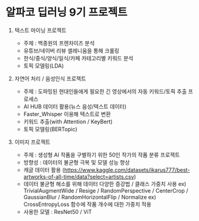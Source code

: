 # 알파코 딥러닝 9기 프로젝트 

1. 텍스트 마이닝 프로젝트
    - 주제 : 백종원의 프렌차이즈 분석
    - 유튜브/네이버 리뷰 셀레니움을 통해 크롤링
    - 한식/중식/양식/일식/카페 카테고리별 키워드 분석
    - 토픽 모델링(LDA)

2. 자연어 처리 / 음성인식 프로젝트
    - 주제 : 도파밍된 현대인들에게 필요한 긴 영상에서의 자동 키워드/토픽 추출 프로세스
    - AI HUB 데이터 활용(뉴스 음성/텍스트 데이터)
    - Faster_Whisper 이용해 텍스트로 변환
    - 키워드 추출(with Attention / KeyBert)
    - 토픽 모델링(BERTopic)

4. 이미지 프로젝트
    - 주제 : 생성형 AI 작품을 구별하기 위한 50인 작가의 작품 분류 프로젝트
    - 방향성 : 데이터의 불균형 극복 및 모델 성능 향상
    - 캐글 데이터 활용 (https://www.kaggle.com/datasets/ikarus777/best-artworks-of-all-time/data?select=artists.csv)
    - 데이터 불균형 해소를 위해 데이터 다양한 증강법 / 클래스 가중치 사용
      ex) TrivialAugmentWide / Resige / RandomPerspective / CenterCrop / GaussianBlur / RandomHorizontalFlip / Normalize
      ex) CrossEntropyLoss 함수에 작품 개수에 대한 가중치 적용
    - 사용한 모델 : ResNet50 / ViT


 
